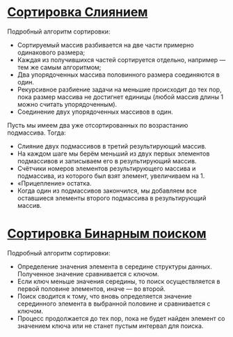 # [Сортировка Слиянием](https://github.com/SoinRoma/MSU_1Course/tree/master/sorting/merge_sort)

Подробный алгоритм сортировки:
+ Сортируемый массив разбивается на две части примерно одинакового размера;
+ Каждая из получившихся частей сортируется отдельно, например — тем же самым алгоритмом;
+ Два упорядоченных массива половинного размера соединяются в один.
+ Рекурсивное разбиение задачи на меньшие происходит до тех пор, пока размер массива не достигнет единицы (любой массив длины 1 можно считать упорядоченным).
+ Соединение двух упорядоченных массивов в один.

Пусть мы имеем два уже отсортированных по возрастанию подмассива. Тогда:
+ Слияние двух подмассивов в третий результирующий массив.
+ На каждом шаге мы берём меньший из двух первых элементов подмассивов и записываем его в результирующий массив. 
+ Счётчики номеров элементов результирующего массива и подмассива, из которого был взят элемент, увеличиваем на 1.
+ «Прицепление» остатка.
+ Когда один из подмассивов закончился, мы добавляем все оставшиеся элементы второго подмассива в результирующий массив.

# [Сортировка Бинарным поиском](https://github.com/SoinRoma/MSU_1Course/tree/master/sorting/binary_search_sort)

Подробный алгоритм сортировки:
+ Определение значения элемента в середине структуры данных. Полученное значение сравнивается с ключом.
+ Если ключ меньше значения середины, то поиск осуществляется в первой половине элементов, иначе — во второй.
+ Поиск сводится к тому, что вновь определяется значение серединного элемента в выбранной половине и сравнивается с ключом.
+ Процесс продолжается до тех пор, пока не будет найден элемент со значением ключа или не станет пустым интервал для поиска.